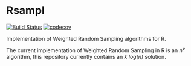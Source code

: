 # Rsampl #

[![Build Status](https://travis-ci.org/Qadra/Rsampl.svg?branch=master)](https://travis-ci.org/Qadra/Rsampl)
[![codecov](https://codecov.io/gh/Qadra/Rsampl/branch/master/graph/badge.svg)](https://codecov.io/gh/Qadra/Rsampl)

Implementation of Weighted Random Sampling algorithms for R.

The current implementation of Weighted Random Sampling in R is an *n²*
algorithm, this repository currently contains an *k log(n)* solution.
